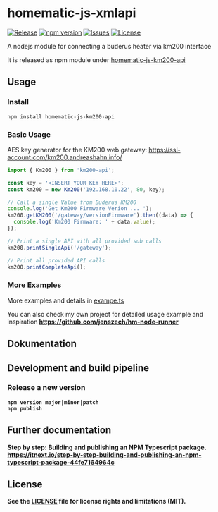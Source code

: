 # homematic-js-xmlapi
[![Release](https://img.shields.io/github/release/jenszech/homematic-js-km200-api.svg)](https://github.com/jenszech/homematic-js-xmlapi/releases/latest)
[![npm version](https://badge.fury.io/js/homematic-js-km200-api.svg)](https://badge.fury.io/js/homematic-js-xmlapi)
[![Issues](https://img.shields.io/github/issues/jenszech/homematic-js-km200-api.svg)](https://github.com/hobbyquaker/XML-API/issues)
[![License](https://img.shields.io/badge/license-MIT-green.svg)](https://opensource.org/licenses/MIT)

A nodejs module for connecting a buderus heater via km200 interface

It is released as npm module under [homematic-js-km200-api](https://www.npmjs.com/package/homematic-js-km200-api)

## Usage
### Install
```
npm install homematic-js-km200-api
```
### Basic Usage
AES key generator for the KM200 web gateway: https://ssl-account.com/km200.andreashahn.info/

```javascript
import { Km200 } from 'km200-api';

const key = '<INSERT YOUR KEY HERE>';
const km200 = new Km200('192.168.10.22', 80, key);

// Call a single Value from Buderus KM200
console.log('Get Km200 Firmware Verion ... ');
km200.getKM200('/gateway/versionFirmware').then((data) => {
  console.log('Km200 Firmware: ' + data.value);
});

// Print a single API with all provided sub calls
km200.printSingleApi('/gateway');

// Print all provided API calls
km200.printCompleteApi();

```

### More Examples
More examples and details in [exampe.ts](./src/example/example.ts)

You can also check my own project for detailed usage example and inspiration<b> 
https://github.com/jenszech/hm-node-runner

## Dokumentation
## Development and build pipeline
### Release a new version
```
npm version major|minor|patch
npm publish
```

## Further documentation

Step by step: Building and publishing an NPM Typescript package.<br>
https://itnext.io/step-by-step-building-and-publishing-an-npm-typescript-package-44fe7164964c

## License
See the [LICENSE](LICENSE.md) file for license rights and limitations (MIT).
